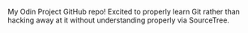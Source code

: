 My Odin Project GitHub repo!
Excited to properly learn Git rather than hacking away at it without understanding properly via SourceTree.
